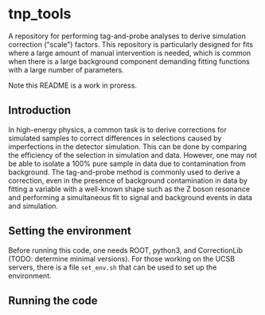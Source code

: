# tnp_tools

A repository for performing tag-and-probe analyses to derive simulation correction ("scale") factors. This repository is particularly designed for fits where a large amount of manual intervention is needed, which is common when there is a large background component demanding fitting functions with a large number of parameters.

Note this README is a work in proress.

## Introduction 

In high-energy physics, a common task is to derive corrections for simulated samples to correct differences in selections caused by imperfections in the detector simulation. This can be done by comparing the efficiency of the selection in simulation and data. However, one may not be able to isolate a 100% pure sample in data due to contamination from background. The tag-and-probe method is commonly used to derive a correction, even in the presence of background contamination in data by fitting a variable with a well-known shape such as the Z boson resonance and performing a simultaneous fit to signal and background events in data and simulation.

## Setting the environment

Before running this code, one needs ROOT, python3, and CorrectionLib (TODO: determine minimal versions). For those working on the UCSB servers, there is a file `set_env.sh` that can be used to set up the environment.

## Running the code



